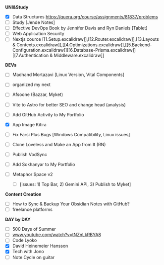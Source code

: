 **UNI&Study**
- [x] Data Structures https://quera.org/course/assignments/81837/problems 
- [ ] Study [Jende Notes]
- [ ] Effective DevOps Book by Jennifer Davis and Ryn Daniels [Tablet]
- [ ] Web Application Security
- [ ] Nextjs cource [[1.Setup.excalidraw]],[[2.Router.excalidraw]],[[3.Layouts & Contexts.excalidraw]],[[4.Optimizations.excalidraw]],[[5.Backend-Configuration.excalidraw]][[6.Database-Prisma.excalidraw]][[7.Authentication & Middleware.excalidraw]]

**DEVs**
- [ ] Madhand Mortazavi [Linux Version, Vital Components]
- [ ] organized my next
- [ ] Afsoone (Bazzar, Myket)
- [ ] Vite to Astro for better SEO and change head (analysis)
- [ ] Add GitHub Activity to My Portfolio
- [x] App Image Kitira
- [ ] Fix Farsi Plus Bugs [Windows Compatibility, Linux issues]
- [ ] Clone Loveless and Make an App from It (RN)
- [ ] Publish VodSync
- [ ] Add Sokhanyar to My Portfolio

- [ ] Metaphor Space v2
  - [ ] [issues: 1) Top Bar, 2) Gemini API, 3) Publish to Myket]

**Content Creation**
- [ ] How to Sync & Backup Your Obsidian Notes with GitHub?
- [ ] freelance platforms 

**DAY by DAY**
- [ ] 500 Days of Summer
- [ ] www.youtube.com/watch?v=tNZnLkRBYA8
- [ ] Code Lyoko
- [x] David Heinemeier Hansson
- [x] Tech with Jono
- [ ] Note Cycle on guitar